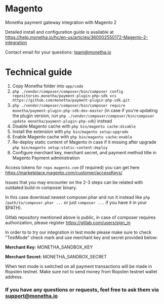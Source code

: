 # Magento

Monetha payment gateway integration with Magento 2

Detailed install and configuration guide is available at https://help.monetha.io/hc/en-us/articles/360002550172-Magento-2-integration

Contact email for your questions: team@monetha.io

# Technical guide
1. Copy Monetha folder into `app/code`
2. `php ./vendor/composer/composer/bin/composer config repositories.monetha/payment-plugin-php-sdk vcs https://github.com/monetha/payment-plugin-php-sdk.git`
3. `php ./vendor/composer/composer/bin/composer require monetha/payment-plugin-php-sdk:dev-master` 
(in case if you're updating the plugin version, run `php ./vendor/composer/composer/bin/composer update monetha/payment-plugin-php-sdk`) instead
4. Disable Magento cache with `php bin/magento cache:disable`
5. Install the extension with `php bin/magento setup:upgrade`
6. Enable Magento cache with `php bin/magento cache:enable`
7. Re-deploy static content of Magento in case if it missing after upgrade `php bin/magento setup:static-content:deploy`
8. Configure merchant key, merchant secret, and payment method title in Magento Payment administration

Access tokens for `repo.magento.com` (if required) you can get here https://marketplace.magento.com/customer/accessKeys/

Issues that you may encounter on the 2-3 steps can be related with outdated build-in composer binary. 

In this case download newest composer.phar and run it instead like `php /path/to/composer.phar ...` or just `composer ...` if you have it in your $PATH).

Gitlab repository mentioned above is public, in case of composer requires authorization, please register https://gitlab.com/users/sign_in 

In order to to try our integration in test mode please make sure to check "TestMode" check mark and use merchant key and secret provided below:

**Merchant Key:** MONETHA_SANDBOX_KEY

**Merchant Secret:** MONETHA_SANDBOX_SECRET

When test mode is switched on all payment transactions will be made in Ropsten testnet. Make sure not to send money from Ropsten testnet wallet address.


### If you have any questions or requests, feel free to ask them via support@monetha.io
